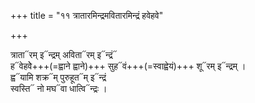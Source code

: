+++
title = "११ त्रातारमिन्द्रमवितारमिन्द्रं हवेहवे"

+++

त्राता᳓रम् इ᳓न्द्रम् अविता᳓रम् इ᳓न्द्रं᳓  
ह᳓वेहवेे+++(=ह्वाने ह्वाने)+++ सुह᳓वं+++(=स्वाह्वेयं)+++  शू᳓रम् इ᳓न्द्रम् ।  
ह्व᳓यामि शक्र᳓म् पुरुहूत᳓म् इ᳓न्द्रं  
स्वस्ति᳓ नो मघ᳓वा धात्वि᳓न्द्रः ।
